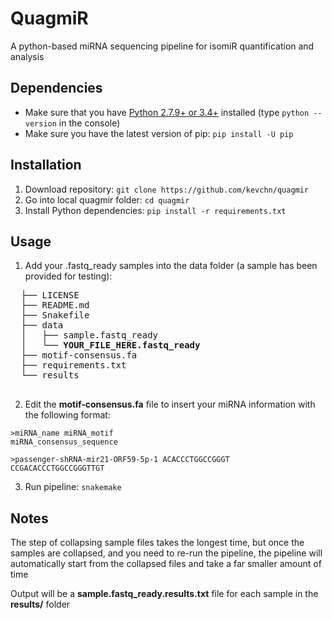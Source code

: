 # QuagmiR
A python-based miRNA sequencing pipeline for isomiR quantification and analysis

## Dependencies
* Make sure that you have [Python 2.7.9+ or 3.4+](https://www.python.org/downloads/) installed (type `python --version` in the console) 
* Make sure you have the latest version of pip: `pip install -U pip`

## Installation
1. Download repository: `git clone https://github.com/kevchn/quagmir`
2. Go into local quagmir folder: `cd quagmir`
3. Install Python dependencies: `pip install -r requirements.txt`

## Usage

1. Add your .fastq_ready samples into the data folder (a sample has been provided for testing):
  <pre>
  ├── LICENSE
  ├── README.md
  ├── Snakefile
  ├── data
  │   ├── sample.fastq_ready
  │   └── <b>YOUR_FILE_HERE.fastq_ready</b>
  ├── motif-consensus.fa
  ├── requirements.txt
  └── results
  </pre>

2. Edit the **motif-consensus.fa** file to insert your miRNA information with the following format:
  ```
  >miRNA_name miRNA_motif
  miRNA_consensus_sequence

  >passenger-shRNA-mir21-ORF59-5p-1 ACACCCTGGCCGGGT
  CCGACACCCTGGCCGGGTTGT
  ```

3. Run pipeline: `snakemake`

## Notes
The step of collapsing sample files takes the longest time, but once the samples are collapsed, and you need to re-run the pipeline, the pipeline will automatically start from the collapsed files and take a far smaller amount of time

Output will be a **sample.fastq_ready.results.txt** file for each sample in the **results/** folder
